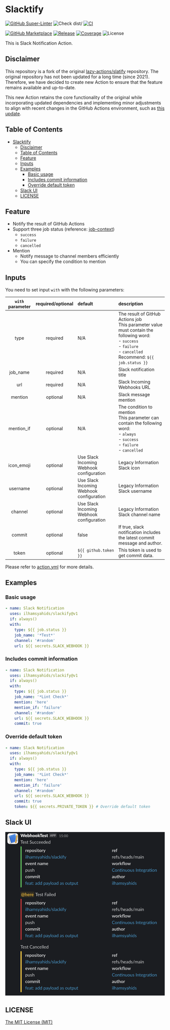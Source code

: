 # Slacktify

[![GitHub Super-Linter](https://github.com/ilhamsyahids/slackify/actions/workflows/linter.yml/badge.svg)](https://github.com/super-linter/super-linter)
![Check `dist/`](https://github.com/ilhamsyahids/slackify/actions/workflows/check-dist.yml/badge.svg)
[![CI](https://github.com/ilhamsyahids/slackify/actions/workflows/ci.yml/badge.svg)](https://github.com/ilhamsyahids/slackify/actions/workflows/ci.yml)

[![GitHub Marketplace](https://img.shields.io/badge/Marketplace-v1-undefined.svg?logo=github&logoColor=white&style=flat)](https://github.com/marketplace/actions/slackify-notification)
[![Release](https://img.shields.io/github/v/release/ilhamsyahids/slackify?color=brightgreen)](https://github.com/ilhamsyahids/slackify/releases)
[![Coverage](https://codecov.io/gh/ilhamsyahids/slackify/branch/main/graph/badge.svg)](https://codecov.io/gh/ilhamsyahids/slackify)
![License](https://img.shields.io/github/license/ilhamsyahids/slackify?color=brightgreen)

This is Slack Notification Action.

## Disclaimer

This repository is a fork of the original
[lazy-actions/slatify](https://github.com/lazy-actions/slatify) repository. The
original repository has not been updated for a long time (since 2021).
Therefore, we have decided to create new Action to ensure that the feature
remains available and up-to-date.

This new Action retains the core functionality of the original while
incorporating updated dependencies and implementing minor adjustments to align
with recent changes in the GitHub Actions environment, such as
[this update](https://github.blog/changelog/2022-09-22-github-actions-all-actions-will-begin-running-on-node16-instead-of-node12/).

## Table of Contents

- [Slacktify](#slacktify)
  - [Disclaimer](#disclaimer)
  - [Table of Contents](#table-of-contents)
  - [Feature](#feature)
  - [Inputs](#inputs)
  - [Examples](#examples)
    - [Basic usage](#basic-usage)
    - [Includes commit information](#includes-commit-information)
    - [Override default token](#override-default-token)
  - [Slack UI](#slack-ui)
  - [LICENSE](#license)

## Feature

- Notify the result of GitHub Actions
- Support three job status (reference:
  [job-context](https://help.github.com/en/articles/contexts-and-expression-syntax-for-github-actions#job-context))
  - `success`
  - `failure`
  - `cancelled`
- Mention
  - Notify message to channel members efficiently
  - You can specify the condition to mention

## Inputs

You need to set input `with` with the following parameters:

| `with` parameter | required/optional | default                                  | description                                                                                                                                                                |
| :--------------: | :---------------: | :--------------------------------------- | :------------------------------------------------------------------------------------------------------------------------------------------------------------------------- |
|       type       |     required      | N/A                                      | The result of GitHub Actions job<br>This parameter value must contain the following word:<br>- `success`<br>- `failure`<br>- `cancelled`<br>Recommend: `${{ job.status }}` |
|     job_name     |     required      | N/A                                      | Slack notification title                                                                                                                                                   |
|       url        |     required      | N/A                                      | Slack Incoming Webhooks URL                                                                                                                                                |
|     mention      |     optional      | N/A                                      | Slack message mention                                                                                                                                                      |
|    mention_if    |     optional      | N/A                                      | The condition to mention<br>This parameter can contain the following word:<br>- `always`<br>- `success`<br>- `failure`<br>- `cancelled`                                    |
|    icon_emoji    |     optional      | Use Slack Incoming Webhook configuration | Legacy Information Slack icon                                                                                                                                              |
|     username     |     optional      | Use Slack Incoming Webhook configuration | Legacy Information Slack username                                                                                                                                          |
|     channel      |     optional      | Use Slack Incoming Webhook configuration | Legacy Information Slack channel name                                                                                                                                      |
|      commit      |     optional      | false                                    | If true, slack notification includes the latest commit message and author.                                                                                                 |
|      token       |     optional      | `${{ github.token }}`                    | This token is used to get commit data.                                                                                                                                     |

Please refer to [action.yml](./action.yml) for more details.

## Examples

### Basic usage

```yaml
- name: Slack Notification
  uses: ilhamsyahids/slackify@v1
  if: always()
  with:
    type: ${{ job.status }}
    job_name: '*Test*'
    channel: '#random'
    url: ${{ secrets.SLACK_WEBHOOK }}
```

### Includes commit information

```yaml
- name: Slack Notification
  uses: ilhamsyahids/slackify@v1
  if: always()
  with:
    type: ${{ job.status }}
    job_name: '*Lint Check*'
    mention: 'here'
    mention_if: 'failure'
    channel: '#random'
    url: ${{ secrets.SLACK_WEBHOOK }}
    commit: true
```

### Override default token

```yaml
- name: Slack Notification
  uses: ilhamsyahids/slackify@v1
  if: always()
  with:
    type: ${{ job.status }}
    job_name: '*Lint Check*'
    mention: 'here'
    mention_if: 'failure'
    channel: '#random'
    url: ${{ secrets.SLACK_WEBHOOK }}
    commit: true
    token: ${{ secrets.PRIVATE_TOKEN }} # Override default token
```

## Slack UI

![Notification Preview](./docs/assets/screenshot.png)

## LICENSE

[The MIT License (MIT)](https://github.com/ilhamsyahids/slackify/blob/master/LICENSE)
